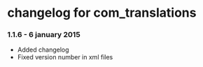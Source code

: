 # changelog for com_translations

### 1.1.6 - 6 january 2015

* Added changelog
* Fixed version number in xml files